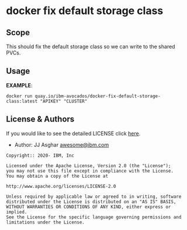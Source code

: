 # docker fix default storage class

## Scope

This should fix the default storage class so we can write to the shared PVCs.

## Usage

**EXAMPLE**:
```
docker run quay.io/ibm-avocados/docker-fix-default-storage-class:latest "APIKEY" "CLUSTER"
```

## License & Authors

If you would like to see the detailed LICENSE click [here](./LICENCE).

- Author: JJ Asghar <awesome@ibm.com>

```text
Copyright:: 2020- IBM, Inc

Licensed under the Apache License, Version 2.0 (the "License");
you may not use this file except in compliance with the License.
You may obtain a copy of the License at

http://www.apache.org/licenses/LICENSE-2.0

Unless required by applicable law or agreed to in writing, software
distributed under the License is distributed on an "AS IS" BASIS,
WITHOUT WARRANTIES OR CONDITIONS OF ANY KIND, either express or implied.
See the License for the specific language governing permissions and
limitations under the License.
```


